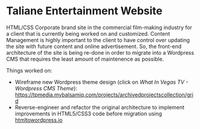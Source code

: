 # Taliane Entertainment Website
HTML/CSS Corporate brand site in the commercial film-making industry for a client that is currently being worked on and customized. 
Content Management is highly important to the client to have control over updating the site with future content and online advertisement. So, the front-end architecture of the site is being re-done in order to migrate into a Wordpress CMS that requires the least amount of maintenence as possible.

Things worked on:
* Wireframe new Wordpress theme design (click on *What In Vegas TV - Wordpress CMS Theme*): https://tpmedia.mybalsamiq.com/projects/archivedprojectscollection/grid
* Reverse-engineer and refactor the original architecture to implement improvements in HTML5/CSS3 code before migration using [htmltowordpress.io](http://htmltowordpress.io)

